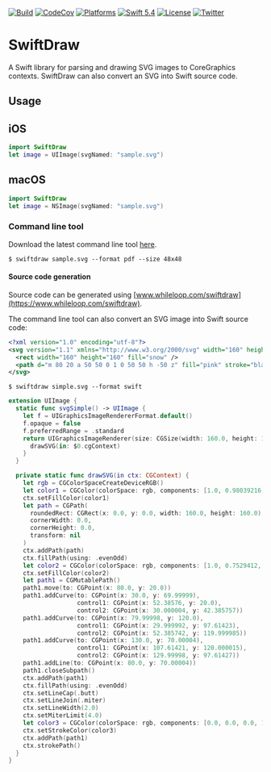 [![Build](https://github.com/swhitty/SwiftDraw/actions/workflows/build.yml/badge.svg)](https://github.com/swhitty/SwiftDraw/actions/workflows/build.yml)
[![CodeCov](https://codecov.io/gh/swhitty/SwiftDraw/graphs/badge.svg)](https://codecov.io/gh/swhitty/SwiftDraw)
[![Platforms](https://img.shields.io/badge/platforms-iOS%20|%20Mac%20|%20Linux-lightgray.svg)](https://github.com/swhitty/SwiftDraw/blob/main/Package.swift)
[![Swift 5.4](https://img.shields.io/badge/swift-5.4-red.svg?style=flat)](https://developer.apple.com/swift)
[![License](https://img.shields.io/badge/license-zlib-lightgrey.svg)](https://opensource.org/licenses/Zlib)
[![Twitter](https://img.shields.io/badge/twitter-@simonwhitty-blue.svg)](http://twitter.com/simonwhitty)

# SwiftDraw

A Swift library for parsing and drawing SVG images to CoreGraphics contexts.  SwiftDraw can also convert an SVG into Swift source code.

## Usage

## iOS

```swift
import SwiftDraw
let image = UIImage(svgNamed: "sample.svg")
```

## macOS

```swift
import SwiftDraw
let image = NSImage(svgNamed: "sample.svg")
```

### Command line tool

Download the latest command line tool [here](https://github.com/swhitty/SwiftDraw/releases/latest/download/SwiftDraw.dmg).

`$ swiftdraw sample.svg --format pdf --size 48x48`


#### Source code generation

Source code can be generated using [www.whileloop.com/swiftdraw](https://www.whileloop.com/swiftdraw).

The command line tool can also convert an SVG image into Swift source code:

```xml
<?xml version="1.0" encoding="utf-8"?>
<svg version="1.1" xmlns="http://www.w3.org/2000/svg" width="160" height="160">
  <rect width="160" height="160" fill="snow" />
  <path d="m 80 20 a 50 50 0 1 0 50 50 h -50 z" fill="pink" stroke="black" stroke-width="2"/>
</svg>
```

`$ swiftdraw simple.svg --format swift`

```swift
extension UIImage {
  static func svgSimple() -> UIImage {
    let f = UIGraphicsImageRendererFormat.default()
    f.opaque = false
    f.preferredRange = .standard
    return UIGraphicsImageRenderer(size: CGSize(width: 160.0, height: 160.0), format: f).image {
      drawSVG(in: $0.cgContext)
    }
  }

  private static func drawSVG(in ctx: CGContext) {
    let rgb = CGColorSpaceCreateDeviceRGB()
    let color1 = CGColor(colorSpace: rgb, components: [1.0, 0.98039216, 0.98039216, 1.0])!
    ctx.setFillColor(color1)
    let path = CGPath(
      roundedRect: CGRect(x: 0.0, y: 0.0, width: 160.0, height: 160.0),
      cornerWidth: 0.0,
      cornerHeight: 0.0,
      transform: nil
    )
    ctx.addPath(path)
    ctx.fillPath(using: .evenOdd)
    let color2 = CGColor(colorSpace: rgb, components: [1.0, 0.7529412, 0.79607844, 1.0])!
    ctx.setFillColor(color2)
    let path1 = CGMutablePath()
    path1.move(to: CGPoint(x: 80.0, y: 20.0))
    path1.addCurve(to: CGPoint(x: 30.0, y: 69.99999),
                   control1: CGPoint(x: 52.38576, y: 20.0),
                   control2: CGPoint(x: 30.000004, y: 42.385757))
    path1.addCurve(to: CGPoint(x: 79.99998, y: 120.0),
                   control1: CGPoint(x: 29.999992, y: 97.61423),
                   control2: CGPoint(x: 52.385742, y: 119.999985))
    path1.addCurve(to: CGPoint(x: 130.0, y: 70.00004),
                   control1: CGPoint(x: 107.61421, y: 120.000015),
                   control2: CGPoint(x: 129.99998, y: 97.61427))
    path1.addLine(to: CGPoint(x: 80.0, y: 70.00004))
    path1.closeSubpath()
    ctx.addPath(path1)
    ctx.fillPath(using: .evenOdd)
    ctx.setLineCap(.butt)
    ctx.setLineJoin(.miter)
    ctx.setLineWidth(2.0)
    ctx.setMiterLimit(4.0)
    let color3 = CGColor(colorSpace: rgb, components: [0.0, 0.0, 0.0, 1.0])!
    ctx.setStrokeColor(color3)
    ctx.addPath(path1)
    ctx.strokePath()
  }
}
```

